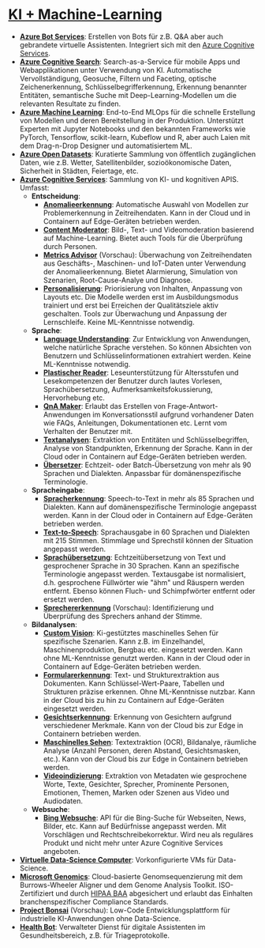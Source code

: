 # [KI + Machine-Learning]

* **[Azure Bot Services]**: Erstellen von Bots für z.B. Q&A aber auch gebrandete virtuelle Assistenten. Integriert sich mit den [Azure Cognitive Services](#cognitive).
* **[Azure Cognitive Search]**: Search-as-a-Service für mobile Apps und Webapplikationen unter Verwendung von KI. Automatische Vervollständigung, Geosuche, Filtern und Faceting, optische Zeichenerkennung, Schlüsselbegrifferkennung, Erkennung benannter Entitäten, semantische Suche mit Deep-Learning-Modellen um die relevanten Resultate zu finden.
* **[Azure Machine Learning]**<a name="machine-learning"></a>: End-to-End MLOps für die schnelle Erstellung von Modellen und deren Bereitstellung in der Produktion. Unterstützt Experten mit Jupyter Notebooks und den bekannten Frameworks wie PyTorch, Tensorflow, scikit-learn, Kubeflow und R, aber auch Laien mit dem Drag-n-Drop Designer und automatisiertem ML.
* **[Azure Open Datasets]**: Kuratierte Sammlung von öffentlich zugänglichen Daten, wie z.B. Wetter, Satellitenbilder, sozioökonomische Daten, Sicherheit in Städten, Feiertage, etc.
* **[Azure Cognitive Services]**<a name="cognitive"></a>: Sammlung von KI- und kognitiven APIS. Umfasst:
  * **Entscheidung**:
    * **[Anomalieerkennung]**: Automatische Auswahl von Modellen zur Problemerkennung in Zeitreihendaten. Kann in der Cloud und in Containern auf Edge-Geräten betrieben werden.
    * **[Content Moderator]**: Bild-, Text- und Videomoderation basierend auf Machine-Learning. Bietet auch Tools für die Überprüfung durch Personen.
    * **[Metrics Advisor]** (Vorschau): Überwachung von Zeitreihendaten aus Geschäfts-, Maschinen- und IoT-Daten unter Verwendung der Anomalieerkennung. Bietet Alarmierung, Simulation von Szenarien, Root-Cause-Analye und Diagnose.
    * **[Personalisierung]**: Priorisierung von Inhalten, Anpassung von Layouts etc. Die Modelle werden erst im Ausbildungsmodus trainiert und erst bei Erreichen der Qualitätsziele aktiv geschalten. Tools zur Überwachung und Anpassung der Lernschleife. Keine ML-Kenntnisse notwendig.
  * **Sprache**:
    * **[Language Understanding]**: Zur Entwicklung von Anwendungen, welche natürliche Sprache verstehen. So können Absichten von Benutzern und Schlüsselinformationen extrahiert werden. Keine ML-Kenntnisse notwendig.
    * **[Plastischer Reader]**: Leseunterstützung für Altersstufen und Lesekompetenzen der Benutzer durch lautes Vorlesen, Sprachübersetzung, Aufmerksamkeitsfokussierung, Hervorhebung etc.
    * **[QnA Maker]**: Erlaubt das Erstellen von Frage-Antwort-Anwendungen im Konversationsstil aufgrund vorhandener Daten wie FAQs, Anleitungen, Dokumentationen etc. Lernt vom Verhalten der Benutzer mit.
    * **[Textanalysen]**: Extraktion von Entitäten und Schlüsselbegriffen, Analyse von Standpunkten, Erkennung der Sprache. Kann in der Cloud oder in Containern auf Edge-Geräten betrieben werden.
    * **[Übersetzer]**: Echtzeit- oder Batch-Übersetzung von mehr als 90 Sprachen und Dialekten. Anpassbar für domänenspezifische Terminologie.
  * **Spracheingabe**:
    * **[Spracherkennung]**: Speech-to-Text in mehr als 85 Sprachen und Dialekten. Kann auf domänenspezifische Terminologie angepasst werden. Kann in der Cloud oder in Containern auf Edge-Geräten betrieben werden.
    * **[Text-to-Speech]**: Sprachausgabe in 60 Sprachen und Dialekten mit 215 Stimmen. Stimmlage und Sprechstil können der Situation angepasst werden.
    * **[Sprachübersetzung]**: Echtzeitübersetzung von Text und gesprochener Sprache in 30 Sprachen. Kann an spezifische Terminologie angepasst werden. Textausgabe ist normalisiert, d.h. gesprochene Füllwörter wie "ähm" und Räuspern werden entfernt. Ebenso können Fluch- und Schimpfwörter entfernt oder ersetzt werden.
    * **[Sprechererkennung]** (Vorschau): Identifizierung und Überprüfung des Sprechers anhand der Stimme.
  * **Bildanalysen**:
    * **[Custom Vision]**: Ki-gestütztes maschinelles Sehen für spezifische Szenarien. Kann z.B. im Einzelhandel, Maschinenproduktion, Bergbau etc. eingesetzt werden. Kann ohne ML-Kenntnisse genutzt werden. Kann in der Cloud oder in Containern auf Edge-Geräten betrieben werden.
    * **[Formularerkennung]**: Text- und Strukturextraktion aus Dokumenten. Kann Schlüssel-Wert-Paare, Tabellen und Strukturen präzise erkennen. Ohne ML-Kenntnisse nutzbar. Kann in der Cloud bis zu hin zu Containern auf Edge-Geräten eingesetzt werden.
    * **[Gesichtserkennung]**: Erkennung von Gesichtern aufgrund verschiedener Merkmale. Kann von der Cloud bis zur Edge in Containern betrieben werden.
    * **[Maschinelles Sehen]**: Textextraktion (OCR), Bildanalye, räumliche Analyse (Anzahl Personen, deren Abstand, Gesichtsmasken, etc.). Kann von der Cloud bis zur Edge in Containern betrieben werden.
    * **[Videoindizierung]**: Extraktion von Metadaten wie gesprochene Worte, Texte, Gesichter, Sprecher, Prominente Personen, Emotionen, Themen, Marken oder Szenen aus Video und Audiodaten.
  * **Websuche**:
    * **[Bing Websuche]**: API für die Bing-Suche für Webseiten, News, Bilder, etc. Kann auf Bedürfnisse angepasst werden. Mit Vorschlägen und Rechtschreibekorrektur. Wird neu als reguläres Produkt und nicht mehr unter Azure Cognitive Services angeboten.
* **[Virtuelle Data-Science Computer]**: Vorkonfigurierte VMs für Data-Science.
* **[Microsoft Genomics]**: Cloud-basierte Genomsequenzierung mit dem Burrows-Wheeler Aligner und dem Genome Analysis Toolkit. ISO-Zertifiziert und durch [HIPAA BAA] abgesichert und erlaubt das Einhalten branchenspezifischer Compliance Standards.
* **[Project Bonsai]** (Vorschau): Low-Code Entwicklungsplattform für industrielle KI-Anwendungen ohne Data-Science.
* **[Health Bot]**: Verwalteter Dienst für digitale Assistenten im Gesundheitsbereich, z.B. für Triageprotokolle.

[KI + Machine-Learning]: https://azure.microsoft.com/de-de/services/#ai-machine-learning
[Azure Bot Services]: https://azure.microsoft.com/de-de/services/bot-services/
[Azure Cognitive Search]: https://azure.microsoft.com/de-de/services/search/
[Azure Machine Learning]: https://azure.microsoft.com/de-de/services/machine-learning/
[Azure Open Datasets]: https://azure.microsoft.com/de-de/services/open-datasets/
[Azure Cognitive Services]: https://azure.microsoft.com/de-de/services/cognitive-services/
[Anomalieerkennung]: https://azure.microsoft.com/de-de/services/cognitive-services/anomaly-detector/
[Content Moderator]: https://azure.microsoft.com/de-de/services/cognitive-services/content-moderator/
[Metrics Advisor]: https://azure.microsoft.com/en-us/services/cognitive-services/metrics-advisor/
[Personalisierung]: https://azure.microsoft.com/de-de/services/cognitive-services/personalizer/
[Language Understanding]: https://azure.microsoft.com/de-de/services/cognitive-services/language-understanding-intelligent-service/
[Plastischer Reader]: https://azure.microsoft.com/de-de/services/cognitive-services/immersive-reader/
[QnA Maker]: https://azure.microsoft.com/de-de/services/cognitive-services/qna-maker/
[Textanalysen]: https://azure.microsoft.com/de-de/services/cognitive-services/text-analytics/
[Übersetzer]: https://azure.microsoft.com/de-de/services/cognitive-services/translator/
[Spracherkennung]: https://azure.microsoft.com/de-de/services/cognitive-services/speech-to-text/
[Text-to-Speech]: https://azure.microsoft.com/de-de/services/cognitive-services/text-to-speech/
[Sprachübersetzung]: https://azure.microsoft.com/de-de/services/cognitive-services/speech-translation/
[Sprechererkennung]: https://azure.microsoft.com/de-de/services/cognitive-services/speech-translation/
[Custom Vision]: https://azure.microsoft.com/de-de/services/cognitive-services/custom-vision-service/
[Formularerkennung]: https://azure.microsoft.com/de-de/services/cognitive-services/form-recognizer/
[Gesichtserkennung]: https://azure.microsoft.com/de-de/services/cognitive-services/face/
[Maschinelles Sehen]: https://azure.microsoft.com/de-de/services/cognitive-services/computer-vision/
[Videoindizierung]: https://azure.microsoft.com/de-de/services/media-services/video-indexer/
[Bing Websuche]: https://www.microsoft.com/en-us/bing/apis
[Virtuelle Data-Science Computer]: https://azure.microsoft.com/de-de/services/virtual-machines/data-science-virtual-machines/
[Microsoft Genomics]: https://azure.microsoft.com/de-de/services/genomics/
[HIPAA BAA]: https://docs.microsoft.com/en-us/compliance/regulatory/offering-hipaa-hitech
[Project Bonsai]: https://azure.microsoft.com/de-de/services/project-bonsai/
[Health Bot]: https://azure.microsoft.com/de-de/services/bot-services/health-bot/
